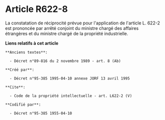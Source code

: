 # Article R622-8

La constatation de réciprocité prévue pour l'application de l'article L. 622-2 est prononcée par arrêté conjoint du ministre
chargé des affaires étrangères et du ministre chargé de la propriété industrielle.

**Liens relatifs à cet article**

	**Anciens textes**:

	  - Décret n°89-816 du 2 novembre 1989 - art. 8 (Ab)

	**Créé par**:

	  - Décret n°95-385 1995-04-10 annexe JORF 13 avril 1995

	**Cite**:

	  - Code de la propriété intellectuelle - art. L622-2 (V)

	**Codifié par**:

	  - Décret n°95-385 1955-04-10
